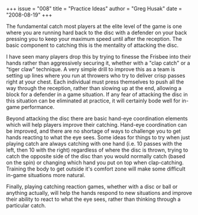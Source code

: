+++
issue = "008"
title = "Practice Ideas"
author = "Greg Husak"
date = "2008-08-19"
+++

The fundamental catch most players at the elite level of the game is one where
you are running hard back to the disc with a defender on your back pressing
you to keep your maximum speed until after the reception. The basic component
to catching this is the mentality of attacking the disc.  
  
I have seen many players drop this by trying to finesse the Frisbee into their
hands rather than aggressively securing it, whether with a "clap catch" or a
"tiger claw" technique. A very simple drill to improve this as a team is
setting up lines where you run at throwers who try to deliver crisp passes
right at your chest. Each individual must press themselves to push all the way
through the reception, rather than slowing up at the end, allowing a block for
a defender in a game situation. If any fear of attacking the disc in this
situation can be eliminated at practice, it will certainly bode well for in-
game performance.  
  
Beyond attacking the disc there are basic hand-eye coordination elements which
will help players improve their catching. Hand-eye coordination can be
improved, and there are no shortage of ways to challenge you to get hands
reacting to what the eye sees. Some ideas for things to try when just playing
catch are always catching with one hand (i.e. 10 passes with the left, then 10
with the right) regardless of where the disc is thrown, trying to catch the
opposite side of the disc than you would normally catch (based on the spin) or
changing which hand you put on top when clap-catching. Training the body to
get outside it's comfort zone will make some difficult in-game situations more
natural.  
  
Finally, playing catching reaction games, whether with a disc or ball or
anything actually, will help the hands respond to new situations and improve
their ability to react to what the eye sees, rather than thinking through a
particular catch.
